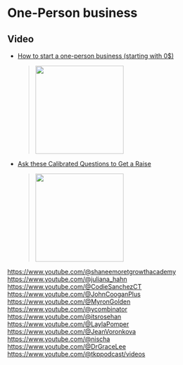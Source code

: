 # One-Person business

## Video
* [How to start a one-person business (starting with 0$)](https://www.youtube.com/watch?v=SaZttbQUjLI)
	> [<img src="https://img.youtube.com/vi/SaZttbQUjLI/0.jpg" width="200">](https://www.youtube.com/watch?v=SaZttbQUjLI "Start your business today with Shopify by Ruri Ohama 262K views 14 minutes, 27 seconds")

* [Ask these Calibrated Questions to Get a Raise](https://www.youtube.com/watch?v=eMmCI1PKSog)
	> [<img src="https://img.youtube.com/vi/eMmCI1PKSog/0.jpg" width="200">](https://www.youtube.com/watch?v=eMmCI1PKSog "Ask these Calibrated Questions to Get a Raise by Jordan B Peterson Clips 93K views 12 minutes, 50 seconds")

https://www.youtube.com/@shaneemoretgrowthacademy
https://www.youtube.com/@juliana_hahn
https://www.youtube.com/@CodieSanchezCT
https://www.youtube.com/@JohnCooganPlus
https://www.youtube.com/@MyronGolden
https://www.youtube.com/@ycombinator
https://www.youtube.com/@itsrosehan
https://www.youtube.com/@LaylaPomper
https://www.youtube.com/@JeanVoronkova
https://www.youtube.com/@nischa
https://www.youtube.com/@DrGraceLee
https://www.youtube.com/@tkppodcast/videos